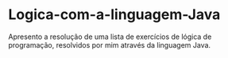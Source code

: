 # Logica-com-a-linguagem-Java
Apresento a resolução de uma lista de exercícios de lógica de programação, resolvidos por mim através da linguagem Java.
